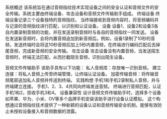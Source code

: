 系统概述
    该系统旨在通过音频指纹技术实现设备之间的安全认证和音频文件的安全传输。系统主要由终端设备、攻击设备和音频文件传输助手组成。
终端设备
    终端设备记录三个设备独特的音频指纹。
    当终端接收到音频内容时，将音频编码并与记录的音频指纹进行匹配，以识别和认证设备。
设备
    设备1、设备2和设备3各自内置录制音频的功能，并在发送录制音频时与各自的音频指纹一同发送。
    设备在发送新音频时，会将内置音频追加到新音频后。例如，设备1录制了10秒的音频，发送终端时会将这10秒音频后加上5秒内置音频，在终端进行编码匹配后去掉尾音频，完成新音频的安全传输。
攻击设备
    攻击设备没有内置音频，当发送陌生音频时，终端无法匹配，从而拦截陌生音频，识别出陌生设备。

音频文件传输助手
    该助手具有以下功能：
        私人音频库：存放唯一识别音频。
        建立连接：将私人音频上传至终端管理，让终端认证设备。
        加密传输音频：将传输音频尾部追加私人音频并传送到终端。
实践构想
    手机1和手机2录制私人音频，并与终端建立连接。
    手机1、2、3、4共同向终端发送音频。
    终端进行音频匹配，认证手机1和2，拒收手机3和4。
设备兼容性
    设计音频文件传输助手时，选择多个设备如苹果、华为、小米、OV等多个品牌手机安装该助手进行设备认证模拟。
这个构想通过音频指纹技术提供了一种新颖的设备认证和音频传输安全机制，能够有效防止未授权设备接入和音频数据的泄露。